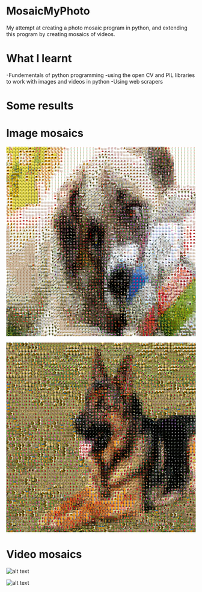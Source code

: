 # MosaicMyPhoto
My attempt at creating a photo mosaic program in python, and extending this program by creating mosaics of videos.

# What I learnt
-Fundementals of python programming 
-using the open CV and PIL libraries to work with images and videos in python
-Using web scrapers

# Some results
# Image mosaics
![alt text](https://github.com/NickonFO/MosaicMyPhoto/blob/master/src/Images%20and%20videos/PhotoMosaic%20results/Mosaic.jpg)

![alt text](https://github.com/NickonFO/MosaicMyPhoto/blob/master/src/Images%20and%20videos/PhotoMosaic%20results/Mosaic2.jpg)

# Video mosaics
![alt text](https://github.com/NickonFO/MosaicMyPhoto/blob/master/src/Images%20and%20videos/video%20Mosaic%20results/vangoghmosaic_resized.gif)

![alt text](https://github.com/NickonFO/MosaicMyPhoto/blob/master/src/Images%20and%20videos/video%20Mosaic%20results/catmosaic.gif)


